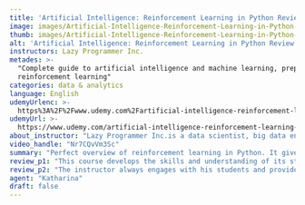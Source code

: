 ```yaml
---
title: 'Artificial Intelligence: Reinforcement Learning in Python Review'
image: images/Artificial-Intelligence-Reinforcement-Learning-in-Python-Review.jpeg
thumb: images/Artificial-Intelligence-Reinforcement-Learning-in-Python-Review.jpeg
alt: 'Artificial Intelligence: Reinforcement Learning in Python Review'
instructors: Lazy Programmer Inc.
metades: >-
  "Complete guide to artificial intelligence and machine learning, prep for deep
  reinforcement learning"
categories: data & analytics
language: English
udemyUrlenc: >-
  https%3A%2F%2Fwww.udemy.com%2Fartificial-intelligence-reinforcement-learning-in-python%2F
udemyUrl: >-
  https://www.udemy.com/artificial-intelligence-reinforcement-learning-in-python/
about_instructor: "Lazy Programmer Inc.is a data scientist, big data engineer, and full stack software engineer. He has a lot of experience in online advertising and digital media as a data scientist and engineer. With his expertise, he had created various deep learning models and helped various businesses with his skills in web programming. He has taught undergraduate and graduate students in data science, statistics, machine learning, algorithms, calculus, computer graphics, and physics for students from different universities and he is now sharing his course online to benefit people all over the world."
video_handle: "Nr7CQvVm3Sc"
summary: "Perfect overview of reinforcement learning in Python. It gives the students a solid background and high-quality exercises for them to develop their skills."
review_p1: "This course develops the skills and understanding of its students especially for those who have a background in basic machine learning. It gives a good introduction to reinforcement learning in Python.  A lot of notations are included and provides a good starting point for beginners in reinforcement learning.Valuable machines and techniques are taught in this course and also contained links to other Machine Learning fields with an in-depth explanation of each reference. Good comparisons for each field was also incorporated in the course to help the students learn the differences between them. The course is delivered in a simple way so that even those who do not have a background in technical subjects like statistics can keep up with the coursework. "
review_p2: "The instructor always engages with his students and provides quick answers. He delivers with clarity and gets his point across without too much unnecessary information. The course also incorporates complex mathematical equations and teaches the students the process of each mathematical process to let them understand how it works. They make sure to teach it an easier way so that the students can understand it really. well. The learning materials especially the exercises were of high-quality and covers the fundamentals of reinforcement learning. "
agent: "Katharina"
draft: false
---
```



